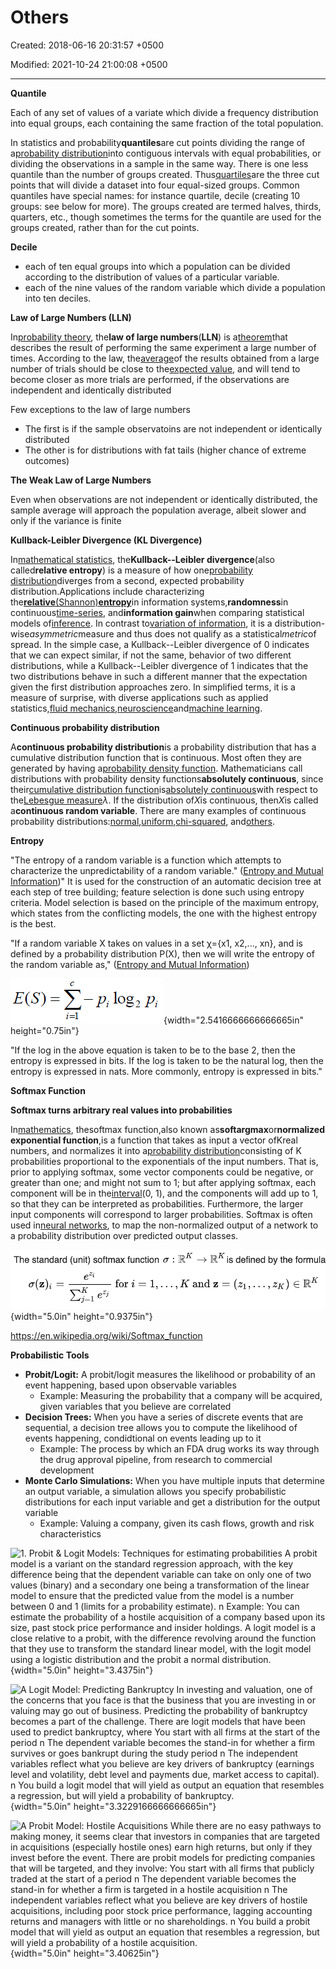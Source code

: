 # Others

Created: 2018-06-16 20:31:57 +0500

Modified: 2021-10-24 21:00:08 +0500

---

**Quantile**

Each of any set of values of a variate which divide a frequency distribution into equal groups, each containing the same fraction of the total population.



In statistics and probability**quantiles**are cut points dividing the range of a[probability distribution](https://en.wikipedia.org/wiki/Probability_distribution)into contiguous intervals with equal probabilities, or dividing the observations in a sample in the same way. There is one less quantile than the number of groups created. Thus[quartiles](https://en.wikipedia.org/wiki/Quartiles)are the three cut points that will divide a dataset into four equal-sized groups. Common quantiles have special names: for instance quartile, decile (creating 10 groups: see below for more). The groups created are termed halves, thirds, quarters, etc., though sometimes the terms for the quantile are used for the groups created, rather than for the cut points.



**Decile**
-   each of ten equal groups into which a population can be divided according to the distribution of values of a particular variable.
-   each of the nine values of the random variable which divide a population into ten deciles.



**Law of Large Numbers (LLN)**

In[probability theory](https://en.wikipedia.org/wiki/Probability_theory), the**law of large numbers**(**LLN**) is a[theorem](https://en.wikipedia.org/wiki/Theorem)that describes the result of performing the same experiment a large number of times. According to the law, the[average](https://en.wikipedia.org/wiki/Average)of the results obtained from a large number of trials should be close to the[expected value](https://en.wikipedia.org/wiki/Expected_value), and will tend to become closer as more trials are performed, if the observations are independent and identically distributed



Few exceptions to the law of large numbers
-   The first is if the sample observatoins are not independent or identically distributed
-   The other is for distributions with fat tails (higher chance of extreme outcomes)



**The Weak Law of Large Numbers**

Even when observations are not independent or identically distributed, the sample average will approach the population average, albeit slower and only if the variance is finite



**Kullback-Leibler Divergence (KL Divergence)**

In[mathematical statistics](https://en.wikipedia.org/wiki/Mathematical_statistics), the**Kullback--Leibler divergence**(also called**relative entropy**) is a measure of how one[probability distribution](https://en.wikipedia.org/wiki/Probability_distribution)diverges from a second, expected probability distribution.Applications include characterizing the[**relative**(Shannon)**entropy**](https://en.wikipedia.org/wiki/Entropy_(information_theory))in information systems,**randomness**in continuous[time-series](https://en.wikipedia.org/wiki/Time_series), and**information gain**when comparing statistical models of[inference](https://en.wikipedia.org/wiki/Inference). In contrast to[variation of information](https://en.wikipedia.org/wiki/Variation_of_information), it is a distribution-wise*asymmetric*measure and thus does not qualify as a statistical*metric*of spread. In the simple case, a Kullback--Leibler divergence of 0 indicates that we can expect similar, if not the same, behavior of two different distributions, while a Kullback--Leibler divergence of 1 indicates that the two distributions behave in such a different manner that the expectation given the first distribution approaches zero. In simplified terms, it is a measure of surprise, with diverse applications such as applied statistics,[fluid mechanics](https://en.wikipedia.org/wiki/Fluid_mechanics),[neuroscience](https://en.wikipedia.org/wiki/Neuroscience)and[machine learning](https://en.wikipedia.org/wiki/Machine_learning).



**Continuous probability distribution**

A**continuous probability distribution**is a probability distribution that has a cumulative distribution function that is continuous. Most often they are generated by having a[probability density function](https://en.wikipedia.org/wiki/Probability_density_function). Mathematicians call distributions with probability density functions**absolutely continuous**, since their[cumulative distribution function](https://en.wikipedia.org/wiki/Cumulative_distribution_function)is[absolutely continuous](https://en.wikipedia.org/wiki/Absolute_continuity)with respect to the[Lebesgue measure](https://en.wikipedia.org/wiki/Lebesgue_measure)*λ*. If the distribution of*X*is continuous, then*X*is called a**continuous random variable**. There are many examples of continuous probability distributions:[normal](https://en.wikipedia.org/wiki/Normal_distribution),[uniform](https://en.wikipedia.org/wiki/Uniform_distribution_(continuous)),[chi-squared](https://en.wikipedia.org/wiki/Chi-squared_distribution), and[others](https://en.wikipedia.org/wiki/List_of_probability_distributions#Continuous_distributions).



**Entropy**

"The entropy of a random variable is a function which attempts to characterize the unpredictability of a random variable." ([Entropy and Mutual Information](https://people.cs.umass.edu/~elm/Teaching/Docs/mutInf.pdf))" It is used for the construction of an automatic decision tree at each step of tree building; feature selection is done such using entropy criteria. Model selection is based on the principle of the maximum entropy, which states from the conflicting models, the one with the highest entropy is the best.



"If a random variable X takes on values in a set χ={x1, x2,..., xn}, and is defined by a probability distribution P(X), then we will write the entropy of the random variable as," ([Entropy and Mutual Information](https://people.cs.umass.edu/~elm/Teaching/Docs/mutInf.pdf))

![](media/Others-image1.png){width="2.5416666666666665in" height="0.75in"}

"If the log in the above equation is taken to be to the base 2, then the entropy is expressed in bits. If the log is taken to be the natural log, then the entropy is expressed in nats. More commonly, entropy is expressed in bits."



**Softmax Function**

**Softmax turns arbitrary real values into probabilities**



In[mathematics](https://en.wikipedia.org/wiki/Mathematics), thesoftmax function,also known as**softargmax**or**normalized exponential function**,is a function that takes as input a vector ofKreal numbers, and normalizes it into a[probability distribution](https://en.wikipedia.org/wiki/Probability_distribution)consisting of K probabilities proportional to the exponentials of the input numbers. That is, prior to applying softmax, some vector components could be negative, or greater than one; and might not sum to 1; but after applying softmax, each component will be in the[interval](https://en.wikipedia.org/wiki/Interval_(mathematics))(0, 1), and the components will add up to 1, so that they can be interpreted as probabilities. Furthermore, the larger input components will correspond to larger probabilities. Softmax is often used in[neural networks](https://en.wikipedia.org/wiki/Artificial_neural_network), to map the non-normalized output of a network to a probability distribution over predicted output classes.



![The standard (unit) softmax function a : eZi for i --- 1, K and z is defined by the formula e IRK ](media/Others-image2.png){width="5.0in" height="0.9375in"}

<https://en.wikipedia.org/wiki/Softmax_function>



**Probabilistic Tools**
-   **Probit/Logit:** A probit/logit measures the likelihood or probability of an event happening, based upon observable variables
    -   Example: Measuring the probability that a company will be acquired, given variables that you believe are correlated
-   **Decision Trees:** When you have a series of discrete events that are sequential, a decision tree allows you to compute the likelihood of events happening, condidtional on events leading up to it
    -   Example: The process by which an FDA drug works its way through the drug approval pipeline, from research to commercial development
-   **Monte Carlo Simulations:** When you have multiple inputs that determine an output variable, a simulation allows you specify probabilistic distributions for each input variable and get a distribution for the output variable
    -   Example: Valuing a company, given its cash flows, growth and risk characteristics



![1. Probit & Logit Models: Techniques for estimating probabilities A probit model is a variant on the standard regression approach, with the key difference being that the dependent variable can take on only one of two values (binary) and a secondary one being a transformation of the linear model to ensure that the predicted value from the model is a number between 0 and 1 (limits for a probability estimate). n Example: You can estimate the probability of a hostile acquisition of a company based upon its size, past stock price performance and insider holdings. A logit model is a close relative to a probit, with the difference revolving around the function that they use to transform the standard linear model, with the logit model using a logistic distribution and the probit a normal distribution. ](media/Others-image3.jpeg){width="5.0in" height="3.4375in"}



![A Logit Model: Predicting Bankruptcy In investing and valuation, one of the concerns that you face is that the business that you are investing in or valuing may go out of business. Predicting the probability of bankruptcy becomes a part of the challenge. There are logit models that have been used to predict bankruptcy, where You start with all firms at the start of the period n The dependent variable becomes the stand-in for whether a firm survives or goes bankrupt during the study period n The independent variables reflect what you believe are key drivers of bankruptcy (earnings level and volatility, debt level and payments due, market access to capital). n You build a logit model that will yield as output an equation that resembles a regression, but will yield a probability of bankruptcy. ](media/Others-image4.jpeg){width="5.0in" height="3.3229166666666665in"}



![A Probit Model: Hostile Acquisitions While there are no easy pathways to making money, it seems clear that investors in companies that are targeted in acquisitions (especially hostile ones) earn high returns, but only if they invest before the event. There are probit models for predicting companies that will be targeted, and they involve: You start with all firms that publicly traded at the start of a period n The dependent variable becomes the stand-in for whether a firm is targeted in a hostile acquisition n The independent variables reflect what you believe are key drivers of hostile acquisitions, including poor stock price performance, lagging accounting returns and managers with little or no shareholdings. n You build a probit model that will yield as output an equation that resembles a regression, but will yield a probability of a hostile acquisition. ](media/Others-image5.jpeg){width="5.0in" height="3.40625in"}







